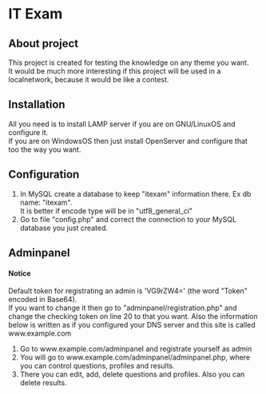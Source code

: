 <h1>IT Exam</h1>

<h2>About project</h2>
This project is created for testing the knowledge on any theme you want.<br>
It would be much more interesting if this project will be used in a localnetwork, because it would be like a contest.

<h2>Installation</h2>
All you need is to install LAMP server if you are on GNU/LinuxOS and configure it.<br>
If you are on WindowsOS then just install OpenServer and configure that too the way you want.

<h2>Configuration</h2>
<ol>
<li>In MySQL create a database to keep "itexam" information there. Ex db name: "itexam".<br>
It is better if encode type will be in "utf8_general_ci"</li>
<li>Go to file "config.php" and correct the connection to your MySQL database you just created.<br>
</ol>

<h2>Adminpanel</h2>
<h4>Notice</h4>
   Default token for registrating an admin is 'VG9rZW4=' (the word "Token" encoded in Base64).<br>
If you want to change it then go to "adminpanel/registration.php" and change the checking token on line 20 to that you want.
   Also the information below is written as if you configured your DNS server and this site is called www.example.com
<ol>
   <li>Go to www.example.com/adminpanel and registrate yourself as admin</li>
   <li>You will go to www.example.com/adminpanel/adminpanel.php, where you can control questions, profiles and results.
   <li>There you can edit, add, delete questions and profiles. Also you can delete results.</li>
</ol>
